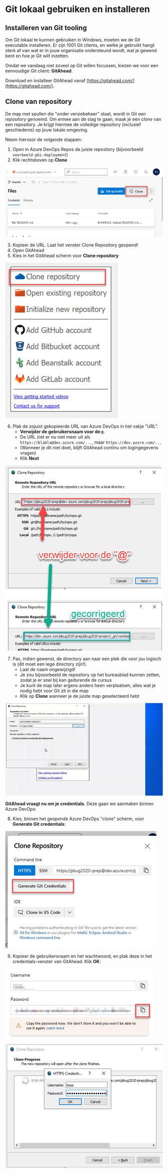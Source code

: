 # Git lokaal gebruiken en installeren

## Installeren van Git tooling

Om Git lokaal te kunnen gebruiken in Windows, moeten we de Git executable installeren. Er zijn 1001 Git clients, en welke je gebruikt hangt sterk af van wat er in jouw organisatie ondersteund wordt, wat je gewend bent en hoe je Git wilt inzetten.

Omdat we vandaag niet zoveel op Git willen focussen, kiezen we voor een eenvoudige Git client: **GitAhead**.

Download en installeer GitAhead vanaf [https://gitahead.com/](https://gitahead.com/).

## Clone van repository

De map met spullen die "onder versiebeheer" staat, wordt in Git een *repository* genoemd. Om ermee aan de slag te gaan, maak je een *clone* van een repository. Je krijgt hiermee de volledige repository (inclusief geschiedenis) op jouw lokale omgeving.

Neem hiervoor de volgende stappen:

1. Open in Azure DevOps Repos de juiste repository (bijvoorbeeld `voorbeeld-pbi-deployment`)
2. Klik rechtsboven op **Clone**

![De 'clone' knop in Azure DevOps Repos](img/08-clone-repo-button.png)

3. Kopieer de URL. Laat het venster Clone Repository geopend!
4. Open GitAhead
5. Kies in het GitAhead scherm voor **Clone repository**

!["Clone repository" in GitAhead](img/09-clone-repo-gitahead-button.png)

6. Plak de zojuist gekopieerde URL van Azure DevOps in het vakje "URL".
   * **Verwijder de gebruikersnaam voor de `@`**. 
   * De URL ziet er nu niet meer uit als `https://blabla@dev.azure.com/...`, maar `https://dev.azure.com/...`
   * (Wanneer je dit niet doet, blijft GitAhead continu om logingegevens vragen)
   * Klik **Next**

![Plak de URL in GitAhead](img/10-clone-repo-gitahead-pasteurl.png)

7. Pas, indien gewenst, de directory aan naar een plek die voor jou logisch is (dit moet een lege directory zijn!).
   * Laat de naam ongewijzigd!
   * Je zou bijvoorbeeld de repository op het bureaublad kunnen zetten, zodat je er snel bij kan gedurende de cursus
   * Je kunt de map later ergens anders heen verplaatsen, alles wat je nodig hebt voor Git zit in die map
   * Klik op **Clone** wanneer je de juiste map geselecteerd hebt

![Kies een directory in de GUI](img/11-clone-repo-move-directory.gif)

**GitAhead vraagt nu om je credentials**. Deze gaan we aanmaken binnen Azure DevOps:

8. Kies, binnen het geopende Azure DevOps "clone" scherm, voor **Generate Git credentials**:

![Generate Git Credentials button](img/12-generate-git-credentials-button.png)

9. Kopieer de gebruikersnaam en het wachtwoord, en plak deze in het credentials-venster van GitAhead. Klik **OK**:

![Git gegenereerde credentials](img/13-git-generated-credentials.png)

![Git credentials in GitAhead](img/14-git-credentials-in-gitahead.png)

